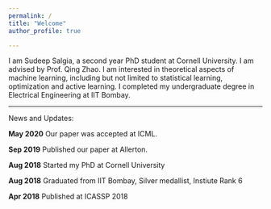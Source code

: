 ```yaml
---
permalink: /
title: "Welcome"
author_profile: true

---
```


I am Sudeep Salgia, a second year PhD student at Cornell University. I am advised by Prof. Qing Zhao. I am interested in theoretical aspects of machine learning, including but not limited to statistical learning, optimization and active learning. I completed my undergraduate degree in Electrical Engineering at IIT Bombay.

---

News and Updates:

**May 2020**  Our paper was accepted at ICML.

**Sep 2019**   Published our paper at Allerton.

**Aug 2018**  Started my PhD at Cornell University

**Aug 2018**  Graduated from IIT Bombay, Silver medallist, Instiute Rank 6

**Apr 2018**  Published at ICASSP 2018





